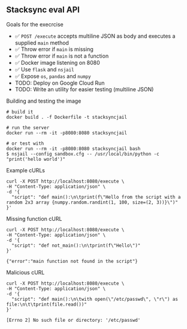 ## Stacksync eval API

Goals for the execrcise

- ✅ `POST /execute` accepts multiline JSON as body and executes a supplied `main` method
- ✅ Throw error if `main` is missing
- ✅ Throw error if `main` is not a function
- ✅ Docker image listening on 8080
- ✅ Use `flask` and `nsjail`
- ✅ Expose `os`, `pandas` and `numpy`
- TODO: Deploy on Google Cloud Run
- TODO: Write an utility for easier testing (multiline JSON)

Building and testing the image

```
# build it
docker build . -f Dockerfile -t stacksyncjail

# run the server
docker run --rm -it -p8080:8080 stacksyncjail

# or test with
docker run --rm -it -p8080:8080 stacksyncjail bash
$ nsjail --config sandbox.cfg -- /usr/local/bin/python -c "print('hello world')"
```

Example cURLs

```
curl -X POST http://localhost:8080/execute \
-H "Content-Type: application/json" \
-d '{
  "script": "def main():\n\tprint(f\"Hello from the script with a random 2x3 array {numpy.random.randint(1, 100, size=(2, 3))}\")"
}'
```

Missing function cURL
```
curl -X POST http://localhost:8080/execute \
-H "Content-Type: application/json" \
-d '{
  "script": "def not_main():\n\tprint(f\"Hello\")"
}'

{"error":"main function not found in the script"}
```

Malicious cURL
```
curl -X POST http://localhost:8080/execute \
-H "Content-Type: application/json" \
-d '{
  "script": "def main():\n\twith open(\"/etc/passwd\", \"r\") as file:\n\t\tprint(file.read())"
}'

[Errno 2] No such file or directory: '/etc/passwd'
```
